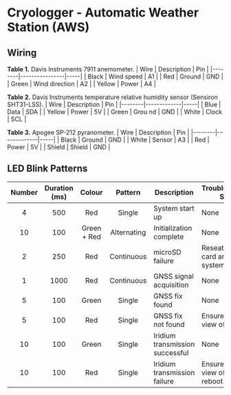 # Cryologger - Automatic Weather Station (AWS)


## Wiring

**Table 1.** Davis Instruments 7911 anemometer.
| Wire   | Description    | Pin |
|--------|----------------|-----|
| Black  | Wind speed     | A1  |
| Red    | Ground         | GND |
| Green  | Wind direction | A2  |
| Yellow | Power          | A4  |

**Table 2.** Davis Instruments temperature relative humidity sensor (Sensiron SHT31-LSS).
| Wire   | Description | Pin |
|--------|-------------|-----|
| Blue   | Data        | SDA |
| Yellow | Power       | 5V  |
| Green  | Grou nd     | GND |
| White  | Clock       | SCL |

**Table 3.** Apogee SP-212 pyranometer.
| Wire   | Description | Pin |
|--------|-------------|-----|
| Black  | Ground      | GND |
| White  | Sensor      | A3  |
| Red    | Power       | 5V  |
| Shield | Shield      | GND |


## LED Blink Patterns

| Number | Duration (ms) |    Colour   |   Pattern   | Description                     | Troubleshooting Steps                     |
|:------:|:-------------:|:-----------:|:-----------:|---------------------------------|-------------------------------------------|
|    4   |      500      |     Red     |   Single    | System start up                 | None                                      |
|   10   |      100      | Green + Red | Alternating | Initialization complete         | None                                      |
|    2   |      250      |     Red     |  Continuous | microSD failure                 | Reseat microSD card and reboot system     |
|    1   |      1000     |     Red     |  Continuous | GNSS signal acquisition         | None                                      |
|    5   |      100      |    Green    |   Single    | GNSS fix found                  | None                                      |
|    5   |      100      |     Red     |   Single    | GNSS fix not found              | Ensure good view of sky                   |
|   10   |      100      |    Green    |   Single    | Iridium transmission successful | None                                      |
|   10   |      100      |     Red     |   Single    | Iridium transmission failure    | Ensure good view of sky and reboot system |
